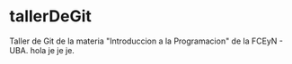 # tallerDeGit

Taller de Git de la materia "Introduccion a la Programacion" de la FCEyN - UBA. hola je je je.
